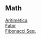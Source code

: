 Math
-----

[Aritimética](00-fundaments.md)</br>
[Fator](01-fator-multiplicacao.md)</br>
[Fibonacci Seq.](02-fibonnaci-sequence.md)</br>

